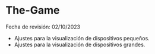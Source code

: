 # The-Game
 Fecha de revisión: 02/10/2023
 - Ajustes para la visualización de dispositivos pequeños.
 - Ajustes para la visualización de dispositivos grandes.
   
